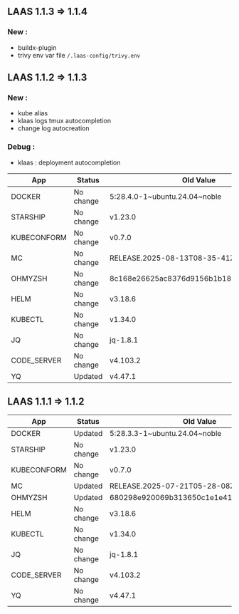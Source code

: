 ## LAAS 1.1.3 => **1.1.4**

### New :
- buildx-plugin
- trivy env var file `/.laas-config/trivy.env`

## LAAS 1.1.2 => **1.1.3**

### New :
- kube alias
- klaas logs tmux autocompletion
- change log autocreation

### Debug :

- klaas : deployment autocompletion


| App | Status | Old Value | New Value |
|-----|--------|-----------|-----------|
| DOCKER | No change | 5:28.4.0-1~ubuntu.24.04~noble | 5:28.4.0-1~ubuntu.24.04~noble |
| STARSHIP | No change | v1.23.0 | v1.23.0 |
| KUBECONFORM | No change | v0.7.0 | v0.7.0 |
| MC | No change | RELEASE.2025-08-13T08-35-41Z | RELEASE.2025-08-13T08-35-41Z |
| OHMYZSH | No change | 8c168e26625ac8376d9156b1b189cd2ae8c16dc7 | 8c168e26625ac8376d9156b1b189cd2ae8c16dc7 |
| HELM | No change | v3.18.6 | v3.18.6 |
| KUBECTL | No change | v1.34.0 | v1.34.0 |
| JQ | No change | jq-1.8.1 | jq-1.8.1 |
| CODE_SERVER | No change | v4.103.2 | v4.103.2 |
| YQ | Updated | v4.47.1 | v4.47.2 |


## LAAS 1.1.1 => **1.1.2**

| App | Status | Old Value | New Value |
|-----|--------|-----------|-----------|
| DOCKER | Updated | 5:28.3.3-1~ubuntu.24.04~noble | 5:28.4.0-1~ubuntu.24.04~noble |
| STARSHIP | No change | v1.23.0 | v1.23.0 |
| KUBECONFORM | No change | v0.7.0 | v0.7.0 |
| MC | Updated | RELEASE.2025-07-21T05-28-08Z | RELEASE.2025-08-13T08-35-41Z |
| OHMYZSH | Updated | 680298e920069b313650c1e1e413197c251c9cde | 8c168e26625ac8376d9156b1b189cd2ae8c16dc7 |
| HELM | No change | v3.18.6 | v3.18.6 |
| KUBECTL | No change | v1.34.0 | v1.34.0 |
| JQ | No change | jq-1.8.1 | jq-1.8.1 |
| CODE_SERVER | No change | v4.103.2 | v4.103.2 |
| YQ | No change | v4.47.1 | v4.47.1 |
